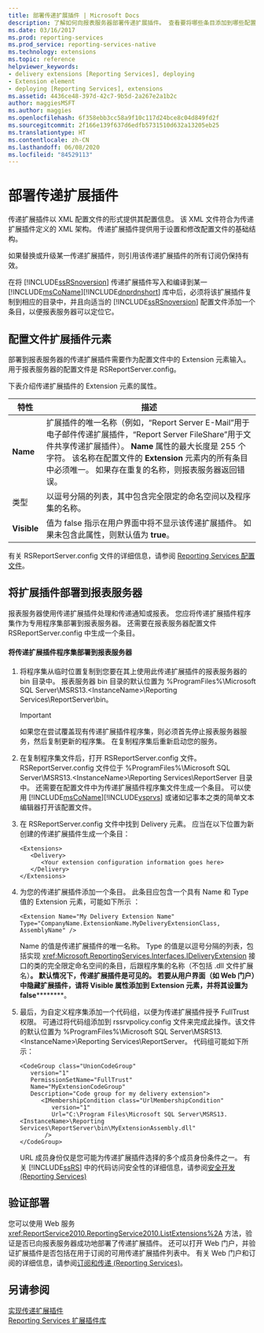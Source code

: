 ```yaml
---
title: 部署传递扩展插件 | Microsoft Docs
description: 了解如何向报表服务器部署传递扩展插件。 查看要将哪些条目添加到哪些配置文件，以便报表服务器找到扩展插件。
ms.date: 03/16/2017
ms.prod: reporting-services
ms.prod_service: reporting-services-native
ms.technology: extensions
ms.topic: reference
helpviewer_keywords:
- delivery extensions [Reporting Services], deploying
- Extension element
- deploying [Reporting Services], extensions
ms.assetid: 4436ce48-397d-42c7-9b5d-2a267e2a1b2c
author: maggiesMSFT
ms.author: maggies
ms.openlocfilehash: 6f358ebb3cc58a9f10c117d24bce8c04d849fd2f
ms.sourcegitcommit: 2f166e139f637d6edfb5731510d632a13205eb25
ms.translationtype: HT
ms.contentlocale: zh-CN
ms.lasthandoff: 06/08/2020
ms.locfileid: "84529113"
---
```

# <a name="deploying-a-delivery-extension"></a>部署传递扩展插件
  传递扩展插件以 XML 配置文件的形式提供其配置信息。 该 XML 文件符合为传递扩展插件定义的 XML 架构。 传递扩展插件提供用于设置和修改配置文件的基础结构。  
  
 如果替换或升级某一传递扩展插件，则引用该传递扩展插件的所有订阅仍保持有效。  
  
 在将 [!INCLUDE[ssRSnoversion](../../../includes/ssrsnoversion-md.md)] 传递扩展插件写入和编译到某一 [!INCLUDE[msCoName](../../../includes/msconame-md.md)][!INCLUDE[dnprdnshort](../../../includes/dnprdnshort-md.md)] 库中后，必须将该扩展插件复制到相应的目录中，并且向适当的 [!INCLUDE[ssRSnoversion](../../../includes/ssrsnoversion-md.md)] 配置文件添加一个条目，以便报表服务器可以定位它。  
  
## <a name="configuration-file-extension-element"></a>配置文件扩展插件元素  
 部署到报表服务器的传递扩展插件需要作为配置文件中的 Extension 元素输入。 用于报表服务器的配置文件是 RSReportServer.config。  
  
 下表介绍传递扩展插件的 Extension 元素的属性。  
  
|特性|描述|  
|---------------|-----------------|  
|**Name**|扩展插件的唯一名称（例如，“Report Server E-Mail”用于电子邮件传递扩展插件，“Report Server FileShare”用于文件共享传递扩展插件）。 **Name** 属性的最大长度是 255 个字符。 该名称在配置文件的 **Extension** 元素内的所有条目中必须唯一。 如果存在重复的名称，则报表服务器返回错误。|  
|类型|以逗号分隔的列表，其中包含完全限定的命名空间以及程序集的名称。|  
|**Visible**|值为 false 指示在用户界面中将不显示该传递扩展插件。 如果未包含此属性，则默认值为 **true**。|  
  
 有关 RSReportServer.config 文件的详细信息，请参阅 [Reporting Services 配置文件](../../../reporting-services/report-server/reporting-services-configuration-files.md)。  
  
## <a name="deploying-the-extension-to-the-report-server"></a>将扩展插件部署到报表服务器  
 报表服务器使用传递扩展插件处理和传递通知或报表。 您应将传递扩展插件程序集作为专用程序集部署到报表服务器。 还需要在报表服务器配置文件 RSReportServer.config 中生成一个条目。  
  
#### <a name="to-deploy-a-deliver-extension-assembly-to-a-report-server"></a>将传递扩展插件程序集部署到报表服务器  
  
1.  将程序集从临时位置复制到您要在其上使用此传递扩展插件的报表服务器的 bin 目录中。 报表服务器 bin 目录的默认位置为 %ProgramFiles%\Microsoft SQL Server\MSRS13.\<InstanceName>\Reporting Services\ReportServer\bin。  
  
    > [!IMPORTANT]  
    >  如果您在尝试覆盖现有传递扩展插件程序集，则必须首先停止报表服务器服务，然后复制更新的程序集。 在复制程序集后重新启动您的服务。  
  
2.  在复制程序集文件后，打开 RSReportServer.config 文件。 RSReportServer.config 文件位于 %ProgramFiles%\Microsoft SQL Server\MSRS13.\<InstanceName>\Reporting Services\ReportServer 目录中。 还需要在配置文件中为传递扩展插件程序集文件生成一个条目。 可以使用 [!INCLUDE[msCoName](../../../includes/msconame-md.md)][!INCLUDE[vsprvs](../../../includes/vsprvs-md.md)] 或诸如记事本之类的简单文本编辑器打开该配置文件。  
  
3.  在 RSReportServer.config 文件中找到 Delivery 元素。 应当在以下位置为新创建的传递扩展插件生成一个条目：  
  
    ```  
    <Extensions>  
       <Delivery>  
          <Your extension configuration information goes here>  
       </Delivery>  
    </Extensions>  
    ```  
  
4.  为您的传递扩展插件添加一个条目。 此条目应包含一个具有 Name 和 Type 值的 Extension 元素，可能如下所示  ：  
  
    ```  
    <Extension Name="My Delivery Extension Name" Type="CompanyName.ExtensionName.MyDeliveryExtensionClass, AssemblyName" />  
    ```  
  
     Name 的值是传递扩展插件的唯一名称。 Type 的值是以逗号分隔的列表，包括实现 <xref:Microsoft.ReportingServices.Interfaces.IDeliveryExtension> 接口的类的完全限定命名空间的条目，后跟程序集的名称（不包括 .dll 文件扩展名）****。 默认情况下，传递扩展插件是可见的。 若要从用户界面（如 Web 门户）中隐藏扩展插件，请将 Visible 属性添加到 Extension 元素，并将其设置为 false************。  
  
5.  最后，为自定义程序集添加一个代码组，以便为传递扩展插件授予 FullTrust 权限。 可通过将代码组添加到 rssrvpolicy.config 文件来完成此操作。该文件的默认位置为 %ProgramFiles%\Microsoft SQL Server\MSRS13.\<InstanceName>\Reporting Services\ReportServer。 代码组可能如下所示：  
  
    ```  
    <CodeGroup class="UnionCodeGroup"  
       version="1"  
       PermissionSetName="FullTrust"  
       Name="MyExtensionCodeGroup"  
       Description="Code group for my delivery extension">  
          <IMembershipCondition class="UrlMembershipCondition"  
             version="1"  
             Url="C:\Program Files\Microsoft SQL Server\MSRS13.<InstanceName>\Reporting Services\ReportServer\bin\MyExtensionAssembly.dll"  
           />  
    </CodeGroup>  
    ```  
  
     URL 成员身份仅是您可能为传递扩展插件选择的多个成员身份条件之一。 有关 [!INCLUDE[ssRS](../../../includes/ssrs.md)] 中的代码访问安全性的详细信息，请参阅[安全开发 (Reporting Services)](../../../reporting-services/extensions/secure-development/secure-development-reporting-services.md)  
   
## <a name="verifying-the-deployment"></a>验证部署  
 您可以使用 Web 服务 <xref:ReportService2010.ReportingService2010.ListExtensions%2A> 方法，验证是否已向报表服务器成功地部署了传递扩展插件。 还可以打开 Web 门户，并验证扩展插件是否包括在用于订阅的可用传递扩展插件列表中。 有关 Web 门户和订阅的详细信息，请参阅[订阅和传递 (Reporting Services)](../../../reporting-services/subscriptions/subscriptions-and-delivery-reporting-services.md)。  
  
## <a name="see-also"></a>另请参阅  
 [实现传递扩展插件](../../../reporting-services/extensions/delivery-extension/implementing-a-delivery-extension.md)   
 [Reporting Services 扩展插件库](../../../reporting-services/extensions/reporting-services-extension-library.md)  
  
  
